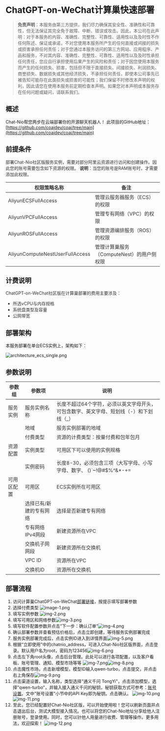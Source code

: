 # ChatGPT-on-WeChat计算巢快速部署

>**免责声明**：本服务由第三方提供，我们尽力确保其安全性、准确性和可靠性，但无法保证其完全免于故障、中断、错误或攻击。因此，本公司在此声明：对于本服务的内容、准确性、完整性、可靠性、适用性以及及时性不作任何陈述、保证或承诺，不对您使用本服务所产生的任何直接或间接的损失或损害承担任何责任；对于您通过本服务访问的第三方网站、应用程序、产品和服务，不对其内容、准确性、完整性、可靠性、适用性以及及时性承担任何责任，您应自行承担使用后果产生的风险和责任；对于因您使用本服务而产生的任何损失、损害，包括但不限于直接损失、间接损失、利润损失、商誉损失、数据损失或其他经济损失，不承担任何责任，即使本公司事先已被告知可能存在此类损失或损害的可能性；我们保留不时修改本声明的权利，因此请您在使用本服务前定期检查本声明。如果您对本声明或本服务存在任何问题或疑问，请联系我们。

## 概述
Chat-Nio帮您两步在云端部署你的开源聊天机器人！
此项目的GitHub地址：[https://github.com/coaidev/coai/tree/main](https://github.com/coaidev/coai/tree/main)


## 前提条件
<font style="color:rgb(51, 51, 51);">部署Chat-Nio社区版服务实例，需要对部分阿里云资源进行访问和创建操作。因此您的账号需要包含如下资源的权限。</font><font style="color:rgb(51, 51, 51);"> </font>**<font style="color:rgb(51, 51, 51);">说明</font>**<font style="color:rgb(51, 51, 51);">：当您的账号是RAM账号时，才需要添加此权限。</font>

| <font style="color:rgb(51, 51, 51);">权限策略名称</font> | <font style="color:rgb(51, 51, 51);">备注</font> |
| --- | --- |
| <font style="color:rgb(51, 51, 51);">AliyunECSFullAccess</font> | <font style="color:rgb(51, 51, 51);">管理云服务器服务（ECS）的权限</font> |
| <font style="color:rgb(51, 51, 51);">AliyunVPCFullAccess</font> | <font style="color:rgb(51, 51, 51);">管理专有网络（VPC）的权限</font> |
| <font style="color:rgb(51, 51, 51);">AliyunROSFullAccess</font> | <font style="color:rgb(51, 51, 51);">管理资源编排服务（ROS）的权限</font> |
| <font style="color:rgb(51, 51, 51);">AliyunComputeNestUserFullAccess</font> | <font style="color:rgb(51, 51, 51);">管理计算巢服务（ComputeNest）的用户侧权限</font> |


## 计费说明
<font style="color:rgb(51, 51, 51);">ChatGPT-on-WeChat社区版在计算巢部署的费用主要涉及：</font>

+ <font style="color:rgb(51, 51, 51);">所选vCPU与内存规格</font>
+ <font style="color:rgb(51, 51, 51);">系统盘类型及容量</font>
+ <font style="color:rgb(51, 51, 51);">公网带宽</font>

## 部署架构
本服务部署在单台ECS实例上，架构如下：

![architecture_ecs_single.png](images/architecture_ecs_single.png)


## 参数说明
| <font style="color:rgb(51, 51, 51);">参数组</font> | <font style="color:rgb(51, 51, 51);">参数项</font> | <font style="color:rgb(51, 51, 51);">说明</font>                                            |
| --- | --- |-------------------------------------------------------------------------------------------|
| <font style="color:rgb(51, 51, 51);">服务实例</font> | <font style="color:rgb(51, 51, 51);">服务实例名称</font> | <font style="color:rgb(51, 51, 51);">长度不超过64个字符，必须以英文字母开头，可包含数字、英文字母、短划线（-）和下划线（_）</font> |
| | <font style="color:rgb(51, 51, 51);">地域</font> | <font style="color:rgb(51, 51, 51);">服务实例部署的地域</font>                                     |
| | <font style="color:rgb(51, 51, 51);">付费类型</font> | <font style="color:rgb(51, 51, 51);">资源的计费类型：按量付费和包年包月</font>                             |
| <font style="color:rgb(51, 51, 51);">资源配置</font> | <font style="color:rgb(51, 51, 51);">实例类型</font> | <font style="color:rgb(51, 51, 51);">可用区下可以使用的实例规格</font>                                 |
| | <font style="color:rgb(51, 51, 51);">实例密码</font> | <font style="color:rgb(51, 51, 51);">长度8-30，必须包含三项（大写字母、小写字母、数字、 ()`~!@#$%^&*-+=          |{}[]:;'<>,.?/ 中的特殊符号）</font> |
| <font style="color:rgb(51, 51, 51);">可用区配置</font> | <font style="color:rgb(51, 51, 51);">可用区</font> | <font style="color:rgb(51, 51, 51);">ECS实例所在可用区</font>                                    |
| | <font style="color:rgb(51, 51, 51);">选择已有/新建的专有网络</font> | <font style="color:rgb(51, 51, 51);">选择是否新建专有网络</font>                                    |
| | <font style="color:rgb(51, 51, 51);">专有网络IPv4网段</font> | <font style="color:rgb(51, 51, 51);">新建资源所在VPC</font>                                     |
| | <font style="color:rgb(51, 51, 51);">交换机子网网段</font> | <font style="color:rgb(51, 51, 51);">新建资源所在交换机</font>                                       |
| | <font style="color:rgb(51, 51, 51);">VPC ID</font> | <font style="color:rgb(51, 51, 51);">资源所在VPC</font>                                       |
| | <font style="color:rgb(51, 51, 51);">交换机ID</font> | <font style="color:rgb(51, 51, 51);">资源所在交换机</font>                                       |


## 部署流程
1. 访问计算巢ChatGPT-on-WeChat[部署链接](https://computenest.console.aliyun.com/service/instance/create/default?type=user&ServiceName=Chat-Nio社区版)，按提示填写部署参数
2. 选择付费类型 ![image-1.png](images%2Fimage-1.png)
3. 填写实例参数 ![img-2.png](images%2Fimg-2.png)
4. 填写可用区和网络参数![img-3.png](images%2Fimg-3.png)
5. 填写软件配置参数并点击“下一步：确认订单”![img-4.png](images%2Fimg-4.png)
6. 确认部署参数并查看预估价格后，点击立即创建，等待服务实例部署完成
7. 服务实例部署完成后，点击实例ID进入到详情界面![img-5.png](images%2Fimg-5.png)
8. 根据“立即使用”中的chatnio_address，可进入Chat-Nio社区版界面，点击登录。默认用户名为root，密码为123456![img-6.png](images%2Fimg-6.png)
9. 点击左下角root头像，点击后台管理。此处可以进行各项配置，以及客户看板、账号管理、通知、模型市场等等
![img-7.png](images%2Fimg-7.png)![img-8.png](images%2Fimg-8.png)
10. 点击魔性市场，点击新增模型，模型ID输入qwen-turbo，点击提交，并点击右上角保存![img-9.png](images%2Fimg-9.png)
11. 点击渠道设置，输入名称，类型选择"通义千问 TongYi"，点击添加模型，选择"qwen-turbo"，并输入接入通义千问的秘钥，秘钥获取方式可参考：[账号设置](https://help.aliyun.com/zh/model-studio/getting-started/first-api-call-to-qwen)。文中"账号设置"小节中的API Key即为秘钥。点击确认。
![img-10.png](images%2Fimg-10.png)![img-11.png](images%2Fimg-11.png)
12. 至此，您已经配置好Chat-Nio社区版，可以开始使用啦！您可以刷新页面并点击退出后台，测试大模型接入情况。也可以将您的Chat-Nio地址分享给他人注册账号，登录使用。同时，您可以针他人用量进行收费、管理等操作。更多用法，欢迎探索！
![img-12.png](images%2Fimg-12.png)
